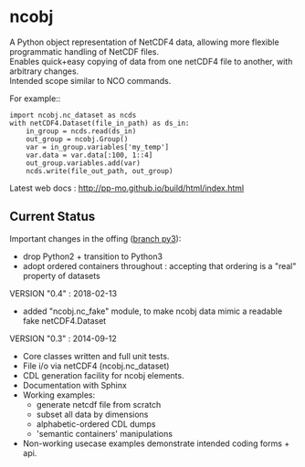 ncobj
=====

A Python object representation of NetCDF4 data, allowing more flexible
programmatic handling of NetCDF files.  
Enables quick+easy copying of data from one netCDF4 file to another, with
arbitrary changes.  
Intended scope similar to NCO commands.

For example::

    import ncobj.nc_dataset as ncds
    with netCDF4.Dataset(file_in_path) as ds_in:
        in_group = ncds.read(ds_in)
        out_group = ncobj.Group()
        var = in_group.variables['my_temp']
        var.data = var.data[:100, 1::4]
        out_group.variables.add(var)
        ncds.write(file_out_path, out_group)

Latest web docs : http://pp-mo.github.io/build/html/index.html

Current Status
--------------
Important changes in the offing ([branch py3](https://github.com/pp-mo/ncobj/tree/py3)):
 * drop Python2 + transition to Python3
 * adopt ordered containers throughout : accepting that ordering is a "real" property of datasets
 

VERSION "0.4" : 2018-02-13
 * added "ncobj.nc_fake" module, to make ncobj data mimic a readable fake netCDF4.Dataset

VERSION "0.3" : 2014-09-12
 * Core classes written and full unit tests.
 * File i/o via netCDF4 (ncobj.nc_dataset)
 * CDL generation facility for ncobj elements.
 * Documentation with Sphinx
 * Working examples:
   * generate netcdf file from scratch
   * subset all data by dimensions
   * alphabetic-ordered CDL dumps
   * 'semantic containers' manipulations
 * Non-working usecase examples demonstrate intended coding forms + api.

